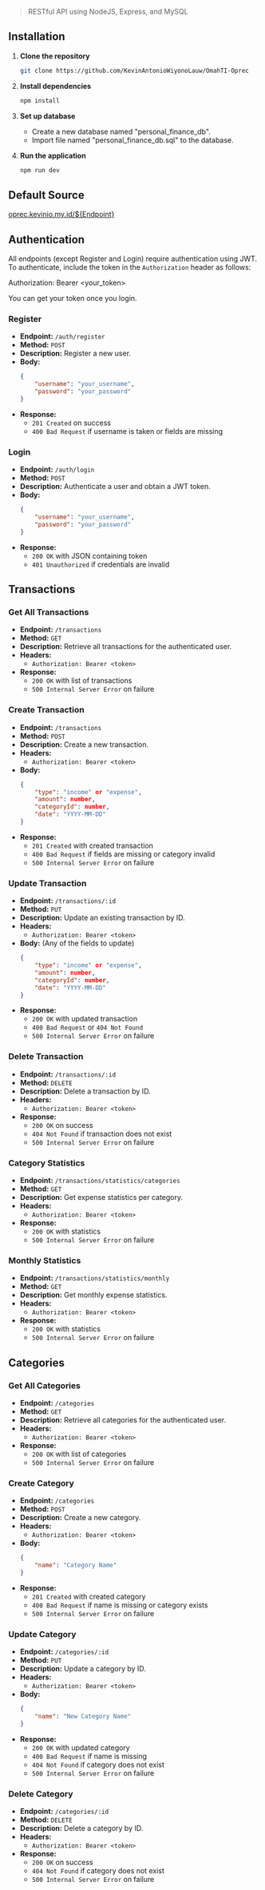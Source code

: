 > RESTful API using NodeJS, Express, and MySQL

## Installation

1. **Clone the repository**
    ```bash
    git clone https://github.com/KevinAntonioWiyonoLauw/OmahTI-Oprec
    ```

2. **Install dependencies**
    ```bash
    npm install
    ```

3. **Set up database**
    - Create a new database named "personal_finance_db".
    - Import file named "personal_finance_db.sql" to the database.

4. **Run the application**
    ```bash
    npm run dev
    ```
    
## Default Source
<a href="https://oprec.kevinio.my.id/" target="_blank">oprec.kevinio.my.id/${Endpoint}</a>

## Authentication
All endpoints (except Register and Login) require authentication using JWT. To authenticate, include the token in the `Authorization` header as follows:

Authorization: Bearer <your_token>

You can get your token once you login.

### Register

- **Endpoint:** `/auth/register`
- **Method:** `POST`
- **Description:** Register a new user.
- **Body:**
    ```json
    {
        "username": "your_username",
        "password": "your_password"
    }
    ```
- **Response:**
    - `201 Created` on success
    - `400 Bad Request` if username is taken or fields are missing

### Login

- **Endpoint:** `/auth/login`
- **Method:** `POST`
- **Description:** Authenticate a user and obtain a JWT token.
- **Body:**
    ```json
    {
        "username": "your_username",
        "password": "your_password"
    }
    ```
- **Response:**
    - `200 OK` with JSON containing token
    - `401 Unauthorized` if credentials are invalid

## Transactions

### Get All Transactions

- **Endpoint:** `/transactions`
- **Method:** `GET`
- **Description:** Retrieve all transactions for the authenticated user.
- **Headers:**
    - `Authorization: Bearer <token>`
- **Response:**
    - `200 OK` with list of transactions
    - `500 Internal Server Error` on failure

### Create Transaction

- **Endpoint:** `/transactions`
- **Method:** `POST`
- **Description:** Create a new transaction.
- **Headers:**
    - `Authorization: Bearer <token>`
- **Body:**
    ```json
    {
        "type": "income" or "expense",
        "amount": number,
        "categoryId": number,
        "date": "YYYY-MM-DD"
    }
    ```
- **Response:**
    - `201 Created` with created transaction
    - `400 Bad Request` if fields are missing or category invalid
    - `500 Internal Server Error` on failure

### Update Transaction

- **Endpoint:** `/transactions/:id`
- **Method:** `PUT`
- **Description:** Update an existing transaction by ID.
- **Headers:**
    - `Authorization: Bearer <token>`
- **Body:** (Any of the fields to update)
    ```json
    {
        "type": "income" or "expense",
        "amount": number,
        "categoryId": number,
        "date": "YYYY-MM-DD"
    }
    ```
- **Response:**
    - `200 OK` with updated transaction
    - `400 Bad Request` or `404 Not Found`
    - `500 Internal Server Error` on failure

### Delete Transaction

- **Endpoint:** `/transactions/:id`
- **Method:** `DELETE`
- **Description:** Delete a transaction by ID.
- **Headers:**
    - `Authorization: Bearer <token>`
- **Response:**
    - `200 OK` on success
    - `404 Not Found` if transaction does not exist
    - `500 Internal Server Error` on failure

### Category Statistics

- **Endpoint:** `/transactions/statistics/categories`
- **Method:** `GET`
- **Description:** Get expense statistics per category.
- **Headers:**
    - `Authorization: Bearer <token>`
- **Response:**
    - `200 OK` with statistics
    - `500 Internal Server Error` on failure

### Monthly Statistics

- **Endpoint:** `/transactions/statistics/monthly`
- **Method:** `GET`
- **Description:** Get monthly expense statistics.
- **Headers:**
    - `Authorization: Bearer <token>`
- **Response:**
    - `200 OK` with statistics
    - `500 Internal Server Error` on failure

## Categories

### Get All Categories

- **Endpoint:** `/categories`
- **Method:** `GET`
- **Description:** Retrieve all categories for the authenticated user.
- **Headers:**
    - `Authorization: Bearer <token>`
- **Response:**
    - `200 OK` with list of categories
    - `500 Internal Server Error` on failure

### Create Category

- **Endpoint:** `/categories`
- **Method:** `POST`
- **Description:** Create a new category.
- **Headers:**
    - `Authorization: Bearer <token>`
- **Body:**
    ```json
    {
        "name": "Category Name"
    }
    ```
- **Response:**
    - `201 Created` with created category
    - `400 Bad Request` if name is missing or category exists
    - `500 Internal Server Error` on failure

### Update Category

- **Endpoint:** `/categories/:id`
- **Method:** `PUT`
- **Description:** Update a category by ID.
- **Headers:**
    - `Authorization: Bearer <token>`
- **Body:**
    ```json
    {
        "name": "New Category Name"
    }
    ```
- **Response:**
    - `200 OK` with updated category
    - `400 Bad Request` if name is missing
    - `404 Not Found` if category does not exist
    - `500 Internal Server Error` on failure

### Delete Category

- **Endpoint:** `/categories/:id`
- **Method:** `DELETE`
- **Description:** Delete a category by ID.
- **Headers:**
    - `Authorization: Bearer <token>`
- **Response:**
    - `200 OK` on success
    - `404 Not Found` if category does not exist
    - `500 Internal Server Error` on failure
